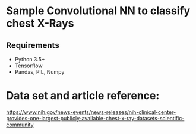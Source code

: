 # Sample Convolutional NN to classify chest X-Rays

## Requirements
- Python 3.5+
- Tensorflow
- Pandas, PIL, Numpy



# Data set and article reference:
https://www.nih.gov/news-events/news-releases/nih-clinical-center-provides-one-largest-publicly-available-chest-x-ray-datasets-scientific-community